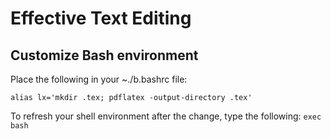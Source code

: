 # Effective Text Editing

## Customize Bash environment

Place the following in your  ~./b.bashrc file:

`` alias lx='mkdir .tex; pdflatex -output-directory .tex' ``

To refresh your shell environment after the change, type the following:
`` exec  bash ``
